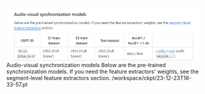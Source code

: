 ![alt text](image.png)
Audio-visual synchronization models
Below are the pre-trained synchronization models. If you need the feature extractors' weights, see the segment-level feature extractors section.
/workspace/ckpt/23-12-23T18-33-57.pt
